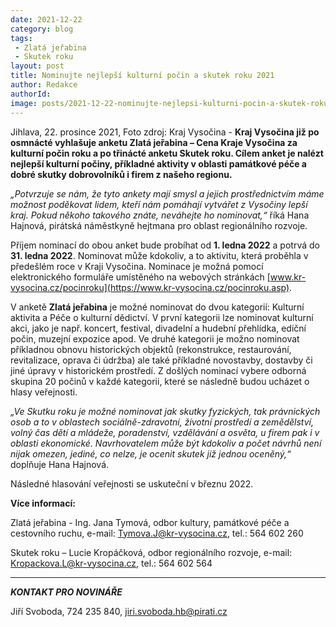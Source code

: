 ```yaml
---
date: 2021-12-22
category: blog
tags:
 - Zlatá jeřabina
 - Skutek roku
layout: post
title: Nominujte nejlepší kulturní počin a skutek roku 2021
author: Redakce
authorId:
image: posts/2021-12-22-nominujte-nejlepsi-kulturni-pocin-a-skutek-roku-2021.jpg
---
```


Jihlava, 22. prosince 2021, Foto zdroj: Kraj Vysočina - **Kraj Vysočina již po osmnácté vyhlašuje anketu Zlatá jeřabina – Cena Kraje Vysočina za kulturní počin roku a po třinácté anketu Skutek roku. Cílem anket je nalézt nejlepší kulturní počiny, příkladné aktivity v oblasti památkové péče a dobré skutky dobrovolníků i firem z našeho regionu.**  

*„Potvrzuje se nám, že tyto ankety mají smysl a jejich prostřednictvím máme možnost poděkovat lidem, kteří nám pomáhají vytvářet z Vysočiny lepší kraj. Pokud někoho takového znáte, neváhejte ho nominovat,“* říká Hana Hajnová, pirátská náměstkyně hejtmana pro oblast regionálního rozvoje.

Příjem nominací do obou anket bude probíhat od **1. ledna 2022** a potrvá do **31. ledna 2022**. Nominovat může kdokoliv, a to aktivitu, která proběhla v předešlém roce v Kraji Vysočina. Nominace je možná pomocí elektronického formuláře umístěného na webových stránkách [www.kr-vysocina.cz/pocinroku](https://www.kr-vysocina.cz/pocinroku.asp).

V anketě **Zlatá jeřabina** je možné nominovat do dvou kategorií: Kulturní aktivita a Péče o kulturní dědictví. V první kategorii lze nominovat kulturní akci, jako je např. koncert, festival, divadelní a hudební přehlídka, ediční počin, muzejní expozice apod. Ve druhé kategorii je možno nominovat příkladnou obnovu historických objektů (rekonstrukce, restaurování, revitalizace, oprava či údržba) ale také příkladné novostavby, dostavby či jiné úpravy v historickém prostředí. Z došlých nominací vybere odborná skupina 20 počinů v každé kategorii, které se následně budou ucházet o hlasy veřejnosti.

*„Ve Skutku roku je možné nominovat jak skutky fyzických, tak právnických osob a to v oblastech sociálně-zdravotní, životní prostředí a zemědělství, volný čas dětí a mládeže, poradenství, vzdělávání a osvěta, u firem pak i v oblasti ekonomické. Navrhovatelem může být kdokoliv a počet návrhů není nijak omezen, jediné, co nelze, je ocenit skutek již jednou oceněný,“* doplňuje Hana Hajnová.

Následné hlasování veřejnosti se uskuteční v březnu 2022.


**Více informací:**

Zlatá jeřabina - Ing. Jana Tymová, odbor kultury, památkové péče a cestovního ruchu, e-mail: Tymova.J@kr-vysocina.cz, tel.: 564 602 260

Skutek roku – Lucie Kropáčková, odbor regionálního rozvoje, e-mail: Kropackova.L@kr-vysocina.cz, tel.: 564 602 564

---

***KONTAKT PRO NOVINÁŘE*** 

Jiří Svoboda, 724 235 840, <jiri.svoboda.hb@pirati.cz>
